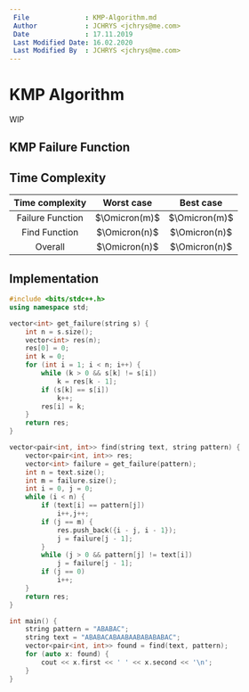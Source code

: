 ```yaml
---
 File              : KMP-Algorithm.md
 Author            : JCHRYS <jchrys@me.com>
 Date              : 17.11.2019
 Last Modified Date: 16.02.2020
 Last Modified By  : JCHRYS <jchrys@me.com>
---
```

# KMP Algorithm
WIP

## KMP Failure Function


## Time Complexity
|  Time complexity |  Worst case  |   Best case  |
|:----------------:|:------------:|:------------:|
| Failure Function | $\Omicron(m)$ | $\Omicron(m)$ |
|   Find Function  | $\Omicron(n)$ | $\Omicron(n)$ |
|      Overall     | $\Omicron(n)$ | $\Omicron(n)$ |

## Implementation

```cpp
#include <bits/stdc++.h> 
using namespace std;

vector<int> get_failure(string s) {
    int n = s.size();
    vector<int> res(n);
    res[0] = 0;
    int k = 0;
    for (int i = 1; i < n; i++) {
        while (k > 0 && s[k] != s[i])
            k = res[k - 1];
        if (s[k] == s[i])
            k++;
        res[i] = k;
    }
    return res;
}

vector<pair<int, int>> find(string text, string pattern) {
    vector<pair<int, int>> res; 
    vector<int> failure = get_failure(pattern);
    int n = text.size();
    int m = failure.size();
    int i = 0, j = 0;
    while (i < n) {
        if (text[i] == pattern[j])
            i++,j++;
        if (j == m) {
            res.push_back({i - j, i - 1});
            j = failure[j - 1];
        }
        while (j > 0 && pattern[j] != text[i])
            j = failure[j - 1];
        if (j == 0)
            i++;
    }
    return res;
}

int main() {
    string pattern = "ABABAC";
    string text = "ABABACABAABAABABABABAC";
    vector<pair<int, int>> found = find(text, pattern);
    for (auto x: found) {
        cout << x.first << ' ' << x.second << '\n';
    }
}

```
